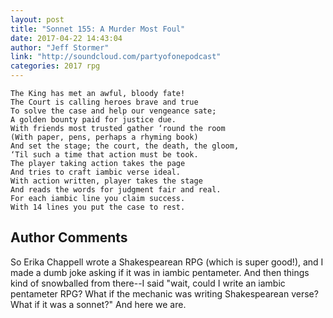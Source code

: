 ```yaml
---
layout: post
title: "Sonnet 155: A Murder Most Foul"
date: 2017-04-22 14:43:04
author: "Jeff Stormer"
link: "http://soundcloud.com/partyofonepodcast"
categories: 2017 rpg
---
```

```
The King has met an awful, bloody fate!
The Court is calling heroes brave and true
To solve the case and help our vengeance sate;
A golden bounty paid for justice due.
With friends most trusted gather ‘round the room
(With paper, pens, perhaps a rhyming book)
And set the stage; the court, the death, the gloom,
‘Til such a time that action must be took.
The player taking action takes the page
And tries to craft iambic verse ideal.
With action written, player takes the stage
And reads the words for judgment fair and real.
For each iambic line you claim success.
With 14 lines you put the case to rest.
```
## Author Comments 

So Erika Chappell wrote a Shakespearean RPG (which is super good!), and I made a dumb joke asking if it was in iambic pentameter. And then things kind of snowballed from there--I said "wait, could I write an iambic pentameter RPG? What if the mechanic was writing Shakespearean verse? What if it was a sonnet?" And here we are.
